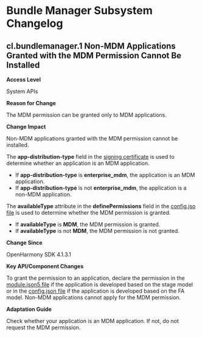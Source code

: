 # Bundle Manager Subsystem Changelog

## cl.bundlemanager.1 Non-MDM Applications Granted with the MDM Permission Cannot Be Installed

**Access Level**

System APIs

**Reason for Change**

The MDM permission can be granted only to MDM applications.

**Change Impact**

Non-MDM applications granted with the MDM permission cannot be installed.

The **app-distribution-type** field in the [signing certificate](../../../application-dev/security/app-provision-structure.md) is used to determine whether an application is an MDM application.
* If **app-distribution-type** is **enterprise_mdm**, the application is an MDM application.
* If **app-distribution-type** is not **enterprise_mdm**, the application is a non-MDM application.

The **availableType** attribute in the **definePermissions** field in the [config.jso file](https://gitee.com/openharmony/utils_system_resources/blob/master/systemres/main/config.json) is used to determine whether the MDM permission is granted.
* If **availableType** is **MDM**, the MDM permission is granted.
* If **availableType** is not **MDM**, the MDM permission is not granted.

**Change Since**

OpenHarmony SDK 4.1.3.1

**Key API/Component Changes**

To grant the permission to an application, declare the permission in the [module.json5 file](../../../application-dev/quick-start/module-structure.md#internal-structure-of-the-reqpermissions-attribute) if the application is developed based on the stage model or in the [config.json file](../../../application-dev/quick-start/module-configuration-file.md#requestpermissions) if the application is developed based on the FA model. Non-MDM applications cannot apply for the MDM permission.

**Adaptation Guide**

Check whether your application is an MDM application. If not, do not request the MDM permission.
